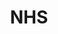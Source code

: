 ---
title:  "NHS"
testimonial: ""
testimonial_actor: ""
testimonial_position: ""
logo: assets/images/brand-logo/NHS-Logo.png
---